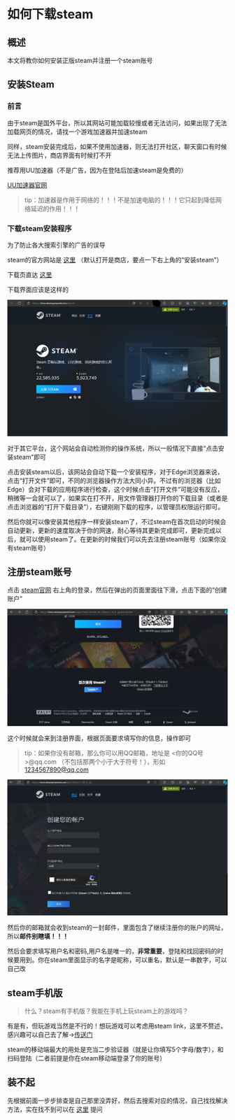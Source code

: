 # 如何下载steam

## 概述

本文将教你如何安装正版steam并注册一个steam账号

## 安装Steam

### 前言

由于steam是国外平台，所以其网站可能加载较慢或者无法访问，如果出现了无法加载网页的情况，请找一个游戏加速器并加速steam

同样，steam安装完成后，如果不使用加速器，则无法打开社区，聊天窗口有时候无法上传图片，商店界面有时候打不开

推荐用UU加速器（不是广告，因为在登陆后加速steam是免费的）

[UU加速器官网](https://uu.163.com/index.html)

>tip：加速器是作用于网络的！！！不是加速电脑的！！！它只起到降低网络延迟的作用！！！

### 下载steam安装程序

为了防止各大搜索引擎的广告的误导

steam的官方网站是 [这里](https://store.steampowered.com/) （默认打开是商店，要点一下右上角的“安装steam”）

下载页直达 [这里](https://store.steampowered.com/about/)

下载界面应该是这样的

![下载界面](./img/steamweb-1.jpg)

对于其它平台，这个网站会自动检测你的操作系统，所以一般情况下直接“点击安装steam”即可

点击安装steam以后，该网站会自动下载一个安装程序，对于Edge浏览器来说，点击“打开文件”即可，不同的浏览器操作方法大同小异。不过有的浏览器（比如Edge）会对下载的应用程序进行检查，这个时候点击“打开文件”可能没有反应，稍微等一会就可以了，如果实在打不开，用文件管理器打开你的下载目录（或者是点击浏览器的“打开下载目录”），右键刚刚下载的程序，以管理员权限运行即可。

然后你就可以像安装其他程序一样安装steam了，不过steam在首次启动的时候会自动更新，更新的速度取决于你的网速，耐心等待其更新完成即可，更新完成以后，就可以使用steam了。在更新的时候我们可以先去注册steam账号（如果你没有steam账号）

## 注册steam账号

点击 [steam官网](https://store.steampowered.com/) 右上角的登录，然后在弹出的页面里面往下滑，点击下面的“创建账户”

![界面如图](./img/steamreg-1.jpg)

这个时候就会来到注册界面，根据页面要求填写你的信息，操作即可

>tip：如果你没有邮箱，那么你可以用QQ邮箱，地址是 <你的QQ号>@qq.com （不包括那两个小于大于符号！），形如 1234567890@qq.com

![填写邮箱界面](./img/steamreg-2.jpg)

然后你的邮箱就会收到steam的一封邮件，里面包含了继续注册你的账户的网址，所以**邮件别瞎填！！！**

然后会要求填写用户名和密码,用户名是唯一的，**非常重要**，登陆和找回密码的时候要用到。你在steam里面显示的名字是昵称，可以重名，默认是一串数字，可以自己改

## steam手机版

>什么？steam有手机版？我能在手机上玩steam上的游戏吗？

有是有，但玩游戏当然是不行的！想玩游戏可以考虑用steam link，这里不赘述，感兴趣可以自己去了解->[传送门](https://cn.bing.com/search?q=steam+link)

steam的移动端最大的用处是充当二步验证器（就是让你填写5个字母/数字），和扫码登陆（二者前提是你在steam移动端登录了你的账号）

## 装不起

先根据前面一步步排查是自己那里没弄好，然后去搜索对应的情况，自己找找解决方法，实在找不到可以在 [这里](http://justask.dynv6.net/) 提问